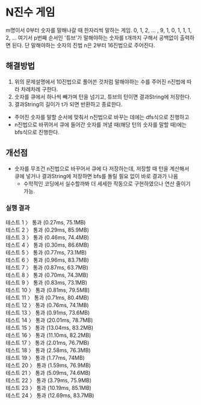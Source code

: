 # N진수 게임
m명이서 0부터 숫자를 말해나갈 때 한자리씩 말하는 게임.
0, 1, 2, ... , 9, 1, 0, 1, 1, 1, 2, ...
여기서 p번째 순서인 '튜브'가 말해야하는 숫자를 t개까지 구해서 공백없이 출력하면 된다.
단 말해야하는 숫자의 진법 n은 2부터 16진법으로 주어진다.

## 해결방법
1. 위의 문제설명에서 10진법으로 풀어쓴 것처럼 말해야하는 수를 주어진 n진법에 따라 차례차례 구한다.
2. 숫자를 큐에서 하나씩 빼가며 턴을 넘기고, 튜브의 턴이면 결과String에 저장한다.
3. 결과String의 길이가 t가 되면 반환하고 종료한다.
- 주어진 숫자를 말할 순서에 맞춰서 n진법으로 바꾸는 데에는 dfs식으로 진행하고
- n진법으로 바뀌어서 큐에 들어간 숫자를 꺼낼 때(해당 턴의 숫자를 말할 때)에는 bfs식으로 진행한다.

## 개선점
- 숫자를 무조건 n진법으로 바꾸어서 큐에 다 저장하는데, 저장할 때 턴을 계산해서 큐에 넣거나 결과String에 저장하면 bfs를 돌릴 필요 없이 바로 결과가 나옴
  - 수학적인 코딩에서 실수할까봐 더 세세한 작동으로 구현하였으나 연산 줄이기 가능.

### 실행 결과
테스트 1 〉	통과 (0.27ms, 75.1MB)
<br/>테스트 2 〉	통과 (0.29ms, 85.9MB)
<br/>테스트 3 〉	통과 (0.46ms, 74.4MB)
<br/>테스트 4 〉	통과 (0.30ms, 86.6MB)
<br/>테스트 5 〉	통과 (0.77ms, 73.1MB)
<br/>테스트 6 〉	통과 (0.96ms, 83.7MB)
<br/>테스트 7 〉	통과 (0.87ms, 63.7MB)
<br/>테스트 8 〉	통과 (0.70ms, 74.3MB)
<br/>테스트 9 〉	통과 (0.83ms, 73.1MB)
<br/>테스트 10 〉	통과 (0.81ms, 79.5MB)
<br/>테스트 11 〉	통과 (0.71ms, 80.4MB)
<br/>테스트 12 〉	통과 (0.76ms, 74.1MB)
<br/>테스트 13 〉	통과 (0.91ms, 73.6MB)
<br/>테스트 14 〉	통과 (20.01ms, 78.7MB)
<br/>테스트 15 〉	통과 (13.04ms, 83.2MB)
<br/>테스트 16 〉	통과 (11.10ms, 82.2MB)
<br/>테스트 17 〉	통과 (2.01ms, 76.7MB)
<br/>테스트 18 〉	통과 (2.58ms, 76.3MB)
<br/>테스트 19 〉	통과 (1.77ms, 74MB)
<br/>테스트 20 〉	통과 (1.59ms, 76.9MB)
<br/>테스트 21 〉	통과 (5.09ms, 74.6MB)
<br/>테스트 22 〉	통과 (3.79ms, 75.9MB)
<br/>테스트 23 〉	통과 (10.19ms, 85.1MB)
<br/>테스트 24 〉	통과 (12.69ms, 83.7MB)
